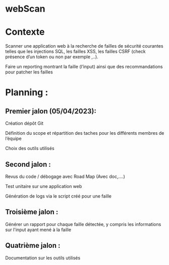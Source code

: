 # webScan

# Contexte

Scanner une application web à la recherche de failles de sécurité courantes telles que les injections SQL, les failles XSS, les failles CSRF (check présence d’un token ou non par exemple ,..). 

Faire un reporting montrant la faille (l’input) ainsi que des recommandations pour patcher les failles  

# Planning : 

## Premier jalon (05/04/2023):  

Création dépôt Git 

Définition du scope et répartition des taches pour les différents membres de l’équipe 

Choix des outils utilisés 

## Second jalon :  

Revus du code / débogage avec Road Map (Avec doc,….) 

Test unitaire sur une application web  

Génération de logs via le script créé pour une faille 

## Troisième jalon : 

Générer un rapport pour chaque faille détectée, y compris les informations sur l'input ayant mené à la faille 

## Quatrième jalon : 

Documentation sur les outils utilisés 